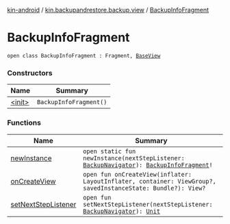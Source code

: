 [kin-android](../../index.md) / [kin.backupandrestore.backup.view](../index.md) / [BackupInfoFragment](./index.md)

# BackupInfoFragment

`open class BackupInfoFragment : Fragment, `[`BaseView`](../../kin.backupandrestore.base/-base-view.md)

### Constructors

| Name | Summary |
|---|---|
| [&lt;init&gt;](-init-.md) | `BackupInfoFragment()` |

### Functions

| Name | Summary |
|---|---|
| [newInstance](new-instance.md) | `open static fun newInstance(nextStepListener: `[`BackupNavigator`](../-backup-navigator/index.md)`): `[`BackupInfoFragment`](./index.md)`!` |
| [onCreateView](on-create-view.md) | `open fun onCreateView(inflater: LayoutInflater, container: ViewGroup?, savedInstanceState: Bundle?): View?` |
| [setNextStepListener](set-next-step-listener.md) | `open fun setNextStepListener(nextStepListener: `[`BackupNavigator`](../-backup-navigator/index.md)`): `[`Unit`](https://kotlinlang.org/api/latest/jvm/stdlib/kotlin/-unit/index.html) |
